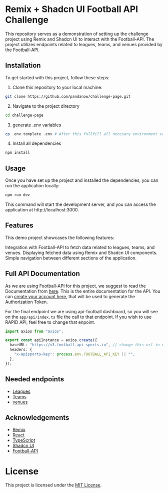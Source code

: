 # Remix + Shadcn UI Football API Challenge

This repository serves as a demonstration of setting up the challenge project using Remix and Shadcn UI to interact with the Football-API. The project utilizes endpoints related to leagues, teams, and venues provided by the Football-API.

## Installation

To get started with this project, follow these steps:

1. Clone this repository to your local machine:

```bash
git clone https://github.com/pandanow/challenge-page.git
```

2. Navigate to the project directory

```bash
cd challenge-page
```

3. generate .env variables

```bash
cp .env.template .env # After this fullfill all necesary environment variables
```

4. Install all dependencies

```bash
npm install
```

## Usage

Once you have set up the project and installed the dependencies, you can run the application locally:

```bash
npm run dev

```

This command will start the development server, and you can access the application at http://localhost:3000.

## Features

This demo project showcases the following features:

Integration with Football-API to fetch data related to leagues, teams, and venues.
Displaying fetched data using Remix and Shadcn UI components.
Simple navigation between different sections of the application.

## Full API Documentation

As we are using Football-API for this project, we suggest to read the Documentation from [here](https://www.api-football.com/documentation-v3). This is the entire documentation for the API.
You can [create your account here](https://dashboard.api-football.com/register), that will be used to generate the Authorization Token.

For the final endpoint we are using api-football dashboard, so you will see on the `app/api/index.ts` file the call to that endpoint. If you wish to use RAPID API, feel free to change that enpoint.

```ts
import axios from "axios";

export const apiInstance = axios.create({
  baseURL: "https://v3.football.api-sports.io", // change this url in case of using Rapid API
  headers: {
    "x-apisports-key": process.env.FOOTBALL_API_KEY || "",
  },
});
```

## Needed endpoints

- [Leagues](https://www.api-football.com/documentation-v3#tag/Leagues)
- [Teams](https://www.api-football.com/documentation-v3#tag/Teams)
- [venues](https://www.api-football.com/documentation-v3#tag/Venues)

## Acknowledgements

- [Remix](https://remix.run/docs/en/main/start/quickstart)
- [React](https://es.react.dev/)
- [TypeScript](https://www.typescriptlang.org/docs/)
- [Shadcn UI](https://ui.shadcn.com/docs)
- [Football-API](https://www.api-football.com/documentation-v3#section/Introduction)

# License

This project is licensed under the [MIT License](./LICENSE).
